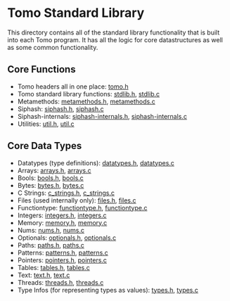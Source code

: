 # Tomo Standard Library

This directory contains all of the standard library functionality that is built
into each Tomo program. It has all the logic for core datastructures as well as
some common functionality.

## Core Functions

- Tomo headers all in one place: [tomo.h](tomo.h)
- Tomo standard library functions: [stdlib.h](stdlib.h), [stdlib.c](stdlib.c)
- Metamethods: [metamethods.h](metamethods.h), [metamethods.c](metamethods.c)
- Siphash: [siphash.h](siphash.h), [siphash.c](siphash.c)
- Siphash-internals: [siphash-internals.h](siphash-internals.h), [siphash-internals.c](siphash-internals.c)
- Utilities: [util.h](util.h), [util.c](util.c)

## Core Data Types

- Datatypes (type definitions): [datatypes.h](datatypes.h), [datatypes.c](datatypes.c)
- Arrays: [arrays.h](arrays.h), [arrays.c](arrays.c)
- Bools: [bools.h](bools.h), [bools.c](bools.c)
- Bytes: [bytes.h](bytes.h), [bytes.c](bytes.c)
- C Strings: [c_strings.h](c_strings.h), [c_strings.c](c_strings.c)
- Files (used internally only): [files.h](files.h), [files.c](files.c)
- Functiontype: [functiontype.h](functiontype.h), [functiontype.c](functiontype.c)
- Integers: [integers.h](integers.h), [integers.c](integers.c)
- Memory: [memory.h](memory.h), [memory.c](memory.c)
- Nums: [nums.h](nums.h), [nums.c](nums.c)
- Optionals: [optionals.h](optionals.h), [optionals.c](optionals.c)
- Paths: [paths.h](paths.h), [paths.c](paths.c)
- Patterns: [patterns.h](patterns.h), [patterns.c](patterns.c)
- Pointers: [pointers.h](pointers.h), [pointers.c](pointers.c)
- Tables: [tables.h](tables.h), [tables.c](tables.c)
- Text: [text.h](text.h), [text.c](text.c)
- Threads: [threads.h](threads.h), [threads.c](threads.c)
- Type Infos (for representing types as values): [types.h](types.h), [types.c](types.c)
